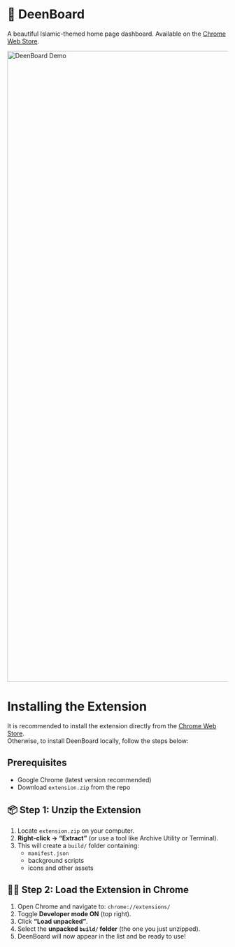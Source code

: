 # 🕌 DeenBoard

A beautiful Islamic-themed home page dashboard. Available on the [Chrome Web Store](https://chromewebstore.google.com/detail/llebjeodihhgoiocodiimhbcgcnodanl?utm_source=item-share-cb).

<!-- ![DeenBoard_Screenshot](https://github.com/user-attachments/assets/6420fe0a-93e5-4a5d-83ce-d1082cddedc3) -->

<img width="2499" height="1440" alt="DeenBoard Demo" src="https://github.com/user-attachments/assets/c018f4b3-bc13-4799-93a4-b30d211b1182" />


# Installing the Extension

It is recommended to install the extension directly from the [Chrome Web Store](https://chromewebstore.google.com/detail/llebjeodihhgoiocodiimhbcgcnodanl?utm_source=item-share-cb). \
Otherwise, to install DeenBoard locally, follow the steps below:

## Prerequisites
- Google Chrome (latest version recommended)
- Download `extension.zip` from the repo


## 📦 Step 1: Unzip the Extension
1. Locate `extension.zip` on your computer.
2. **Right-click → “Extract”** (or use a tool like Archive Utility or Terminal).
3. This will create a `build/` folder containing:
   - `manifest.json`
   - background scripts
   - icons and other assets
  
## 🧑‍💻 Step 2: Load the Extension in Chrome
1. Open Chrome and navigate to: `chrome://extensions/`
2. Toggle **Developer mode ON** (top right).
3. Click **“Load unpacked”**.
4. Select the **unpacked `build/` folder** (the one you just unzipped).
5. DeenBoard will now appear in the list and be ready to use!
